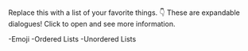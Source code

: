 Replace this with a list of your favorite things.
👇 These are expandable dialogues! Click to open and see more information.

-Emoji
-Ordered Lists
-Unordered Lists
